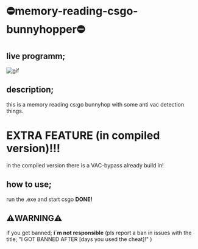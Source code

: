 # ⛔memory-reading-csgo-bunnyhopper⛔

## live programm;

![gif](https://gfycat.com/ifr/MassiveTenderElephantseal.gif)

## description;
this is a memory reading cs:go bunnyhop with some anti vac detection things.

# EXTRA FEATURE (in compiled version)!!!
in the compiled version there is a VAC-bypass already build in!

## how to use;
run the .exe and start csgo
**DONE!**
 
## ⚠️**WARNING**⚠️
if you get banned;
**i´m not responsible**
(pls report a ban in issues with the title; "I GOT BANNED AFTER [days you used the cheat]!" )

